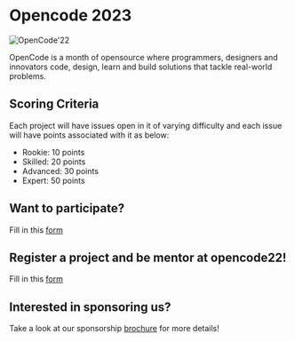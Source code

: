 # Opencode 2023

![OpenCode'22](https://opencodeiiita.github.io/dist/images/New_Banner_.png)   

OpenCode is a month of opensource where programmers,
designers and innovators code, design, learn and build
solutions that tackle real-world problems.

## Scoring Criteria
Each project will have issues open in it of varying difficulty and each issue will have points associated with it as below:
* Rookie: 10 points
* Skilled: 20 points
* Advanced: 30 points
* Expert: 50 points

## Want to participate?
Fill in this [form](https://docs.google.com/forms/d/e/1FAIpQLSds_L16lgbiFA39tCs6QiPgQhhqU8rimZ5WY7MeOFdNS7my9w/viewform)

## Register a project and be mentor at opencode22!
Fill in this [form](https://docs.google.com/forms/d/e/1FAIpQLSckqTvJMiWRuxONuRb_rF8AmGR0107nrxc5nVwrz3Bh51mdEA/viewform)

## Interested in sponsoring us?
Take a look at our sponsorship [brochure](https://opencodeiiita.github.io/src/OpenCode.pdf) for more details!
